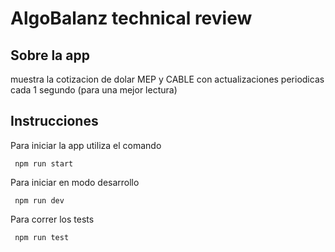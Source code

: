 # AlgoBalanz technical review

## Sobre la app

muestra la cotizacion de dolar MEP y CABLE con actualizaciones periodicas cada 1 segundo (para una mejor lectura)

## Instrucciones

Para iniciar la app utiliza el comando

```
 npm run start
```

Para iniciar en modo desarrollo

```
 npm run dev
```

Para correr los tests

```
 npm run test
```
